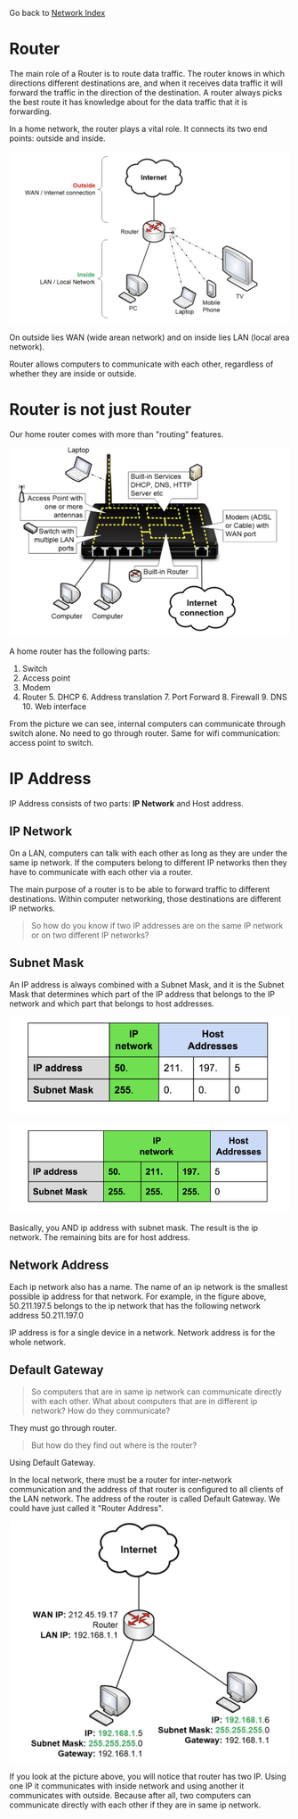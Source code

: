 Go back to [Network Index](../README.md)

# Router

The main role of a Router is to route data traffic. The router knows in which directions different destinations are, and when it receives data traffic it will forward the traffic in the direction of the destination. A router always picks the best route it has knowledge about for the data traffic that it is forwarding.

In a home network, the router plays a vital role. It connects its two end points: outside and inside.

![Router Home](assets/markdown-img-paste-20180716225230715.png)

On outside lies WAN (wide arean network) and on inside lies LAN (local area network).

Router allows computers to communicate with each other, regardless of whether they are inside or outside.

# Router is not just Router

Our home router comes with more than "routing" features.

![](assets/markdown-img-paste-20180716232316916.png)

A home router has the following parts:

1. Switch
2. Access point
3. Modem
4. Router
    5. DHCP
    6. Address translation
    7. Port Forward
    8. Firewall
    9. DNS
    10. Web interface

From the picture we can see, internal computers can communicate through switch alone. No need to go through router. Same for wifi communication: access point to switch.

# IP Address

IP Address consists of two parts: **IP Network** and Host address.

## IP Network
On a LAN, computers can talk with each other as long as they are under the same ip network. If the computers belong to different IP networks then they have to communicate with each other via a router.

The main purpose of a router is to be able to forward traffic to different destinations. Within computer networking, those destinations are different IP networks.

> So how do you know if two IP addresses are on the same IP network or on two different IP networks?

## Subnet Mask

An IP address is always combined with a Subnet Mask, and it is the Subnet Mask that determines which part of the IP address that belongs to the IP network and which part that belongs to host addresses.

![](assets/markdown-img-paste-20180716233624749.png)

![](assets/markdown-img-paste-20180716233642942.png)

Basically, you AND ip address with subnet mask. The result is the ip network. The remaining bits are for host address.

## Network Address

Each ip network also has a name. The name of an ip network is the smallest possible ip address for that network. For example, in the figure above, 50.211.197.5 belongs to the ip network that has the following network address 50.211.197.0

IP address is for a single device in a network. Network address is for the whole network.

## Default Gateway

> So computers that are in same ip network can communicate directly with each other. What about computers that are in different ip network? How do they communicate?

They must go through router.

> But how do they find out where is the router?

Using Default Gateway.

In the local network, there must be a router for inter-network communication and the address of that router is configured to all clients of the LAN network. The address of the router is called Default Gateway. We could have just called it "Router Address".

![](assets/markdown-img-paste-20180716235137178.png)

If you look at the picture above, you will notice that router has two IP. Using one IP it communicates with inside network and using another it communicates with outside. Because after all, two computers can communicate directly with each other if they are in same ip network.
